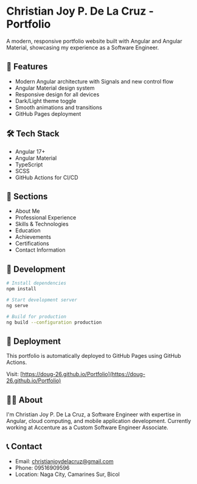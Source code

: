 # Christian Joy P. De La Cruz - Portfolio

A modern, responsive portfolio website built with Angular and Angular Material, showcasing my experience as a Software Engineer.

## 🚀 Features

- Modern Angular architecture with Signals and new control flow
- Angular Material design system
- Responsive design for all devices
- Dark/Light theme toggle
- Smooth animations and transitions
- GitHub Pages deployment

## 🛠️ Tech Stack

- Angular 17+
- Angular Material
- TypeScript
- SCSS
- GitHub Actions for CI/CD

## 📱 Sections

- About Me
- Professional Experience
- Skills & Technologies
- Education
- Achievements
- Certifications
- Contact Information

## 🔧 Development

```bash
# Install dependencies
npm install

# Start development server
ng serve

# Build for production
ng build --configuration production
```

## 🚀 Deployment

This portfolio is automatically deployed to GitHub Pages using GitHub Actions.

Visit: [https://doug-26.github.io/Portfolio](https://doug-26.github.io/Portfolio)

## 👨‍💻 About

I'm Christian Joy P. De La Cruz, a Software Engineer with expertise in Angular, cloud computing, and mobile application development. Currently working at Accenture as a Custom Software Engineer Associate.

## 📞 Contact

- Email: christianjoydelacruz@gmail.com
- Phone: 09516909596
- Location: Naga City, Camarines Sur, Bicol
